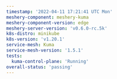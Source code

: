 ```yaml
---
timestamp: '2022-04-11 17:21:41 UTC Mon'
meshery-component: meshery-kuma
meshery-component-version: edge
meshery-server-version: 'v0.6.0-rc.5k'
k8s-distro: minikube
k8s-version: 'v1.20.1'
service-mesh: Kuma
service-mesh-version: '1.5.1'
tests:
  kuma-control-plane: 'Running'
overall-status: 'passing'
---
```

